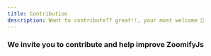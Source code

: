 ```yaml
---
title: Contribution
description: Want to contribute?? great!!, your most welcome 🚀 
---
```



### We invite you to contribute and help improve ZoomifyJs 


